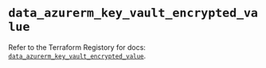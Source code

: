 # `data_azurerm_key_vault_encrypted_value`

Refer to the Terraform Registory for docs: [`data_azurerm_key_vault_encrypted_value`](https://www.terraform.io/docs/providers/azurerm/d/key_vault_encrypted_value).
